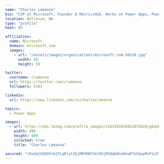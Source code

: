 ```yaml
---
name: "Charles Lamanna"
bio: "CVP at Microsoft, Founder @ MetricsHub. Works on Power Apps, Power Automate, Power Virtual Agent, Common Data Service and Dynamics 365."
location: Bellevue, WA
type: "profile"
heat: 85

affiliation:
  name: Microsoft
  domain: microsoft.com
  images:
    - url: "/assets/images/organizations/microsoft.com-50x50.jpg"
      width: 50
      height: 50

twitter:
  username: clamanna
  url: https://twitter.com/clamanna
  followers: 5303

linkedin:
  url: https://www.linkedin.com/in/charleslamanna

topics:
  - Power Apps

images:
  - url: https://pbs.twimg.com/profile_images/1263202626922876928/g6qGbHZ-_400x400.jpg
    width: 400
    height: 400
    isCached: true
    title: "Charles Lamanna"

secured: "r8zdaCVUQVX+b27LqKlytI6jM0YKKh7elHXjRhOqb9na9nwEToCbwyMvFsiVYffpGE6GnPTSTA9Pk1JeSg39UeRn6gCVgZQQpw0okPbby7elhxVMMUbgmalAjKCq+gzbxB1pJ/gn8+xQtMywQSl70gkoMgZkUqigXeVgmKemfBa4TtEe2LQzpMNzE/33CqDrfNhYZetg8VpWgOz2LsdqNlyAGzuwXAkCaI7xxgMsu+OW3nBeiDimSfX4khx8sdbIIv5K5upZXZSMDhTc5wudK3Cc0QKhqkRfQ8bhRPGX9vJRvRoVo4Uop+bA/zEIxlpJvMlcIRwml5fxEZVp6bkgI4+eO+wWidekFIqNLjvFl/YC1t3W/5ZdiNf3gAdHi7ymaTpRlhY1qg4a0hPZZumL/vqFvfEPI+vVjUJZDjqjlv8=;m4dY0C5hKI172eIGeorREw=="
---
```


